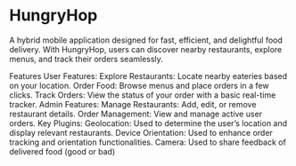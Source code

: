 # HungryHop


A hybrid mobile application designed for fast, efficient, and delightful food delivery. With HungryHop, users can discover nearby restaurants, explore menus, and track their orders seamlessly.

Features
User Features:
Explore Restaurants: Locate nearby eateries based on your location.
Order Food: Browse menus and place orders in a few clicks.
Track Orders: View the status of your order with a basic real-time tracker.
Admin Features:
Manage Restaurants: Add, edit, or remove restaurant details.
Order Management: View and manage active user orders.
Key Plugins:
Geolocation: Used to determine the user’s location and display relevant restaurants.
Device Orientation: Used to enhance order tracking and orientation functionalities.
Camera: Used to share feedback of delivered food (good or bad)

